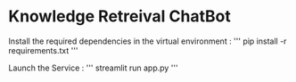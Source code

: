 # Knowledge Retreival ChatBot

Install the required dependencies in the virtual environment :
'''
pip install -r requirements.txt
'''

Launch the Service :
'''
streamlit run app.py
'''